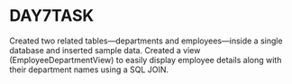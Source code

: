 # DAY7TASK
Created two related tables—departments and employees—inside a single database and inserted sample data.
Created a view (EmployeeDepartmentView) to easily display employee details along with their department names using a SQL JOIN.
